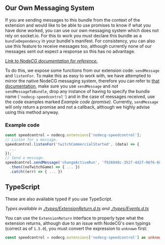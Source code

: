 ## Our Own Messaging System

If you are sending messages to this bundle from the context of the extension and would like to be able to use promises to know if what you have done worked, you can use our own messaging system which does not rely on socket.io. For this to work you *must* declare this bundle as a `bundleDependency` in your bundle's manifest. For consistency, you can also use this feature to receive messages too, although currently none of our messages sent out expect a response so this has no advantage.

*[Link to NodeCG documentation for reference.](https://nodecg.com/NodeCG.html#extensions)*

To do this, we expose some functions from our extension code: `sendMessage` and `listenFor`. To make this as easy to work with, we have attempted to mirror the native NodeCG messaging system, therefore you can refer to [that documentation](./NodeCG-Messages.md), make sure you use `sendMessage` and *not* `sendMessageToBundle`, drop any instance of having to specify the bundle name (`'nodecg-speedcontrol'`) and in the case of messages received, use the code examples marked *Example code (promise)*. Currently, `sendMessage` will only return a promise and not a callback, although we highly advise using this method anyway.

### Example code
```javascript
const speedcontrol = nodecg.extensions['nodecg-speedcontrol'];
// Listen for a message.
speedcontrol.listenFor('twitchCommercialStarted', (data) => {
  ...
});
// Send a message.
speedcontrol.sendMessage('changeActiveRun', 'f926048c-3527-4d2f-96f6-680b81bf06e6')
  .then((noTwitchGame) => { ... })
  .catch((err) => { ... })
```

## TypeScript

These are also available typed if you use TypeScript.

*Types available in [./types/ExtensionReturn.d.ts](../../types/ExtensionReturn.d.ts) and [./types/Events.d.ts](../../types/Events.d.ts)*

You can use the `ExtensionReturn` interface to properly type what the extension returns, although due to an issue with NodeCG's own typings (correct as of `1.5.0`), you must convert the expression to `unknown` first:
```typescript
const speedcontrol = nodecg.extensions['nodecg-speedcontrol'] as unknown as ExtensionReturn;
```
